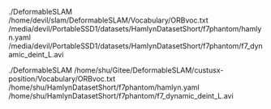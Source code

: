 ./DeformableSLAM /home/devil/slam/DeformableSLAM/Vocabulary/ORBvoc.txt /media/devil/PortableSSD1/datasets/HamlynDatasetShort/f7phantom/hamlyn.yaml /media/devil/PortableSSD1/datasets/HamlynDatasetShort/f7phantom/f7_dynamic_deint_L.avi

./DeformableSLAM /home/shu/Gitee/DeformableSLAM/custusx-position/Vocabulary/ORBvoc.txt /home/shu/HamlynDatasetShort/f7phantom/hamlyn.yaml /home/shu/HamlynDatasetShort/f7phantom/f7_dynamic_deint_L.avi
